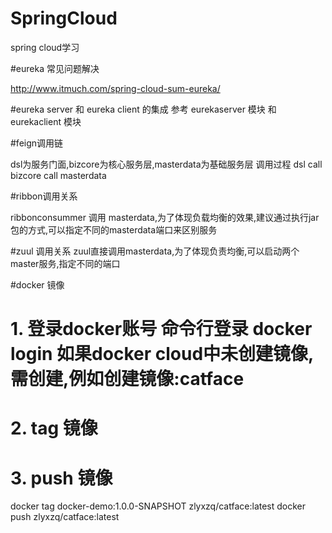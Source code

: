 # SpringCloud
spring cloud学习

#eureka 常见问题解决

http://www.itmuch.com/spring-cloud-sum-eureka/

#eureka server 和 eureka client 的集成
参考 eurekaserver 模块 和 eurekaclient 模块

#feign调用链

dsl为服务门面,bizcore为核心服务层,masterdata为基础服务层
调用过程 dsl call bizcore  call masterdata

#ribbon调用关系

ribbonconsummer 调用 masterdata,为了体现负载均衡的效果,建议通过执行jar包的方式,可以指定不同的masterdata端口来区别服务

#zuul 调用关系
zuul直接调用masterdata,为了体现负责均衡,可以启动两个master服务,指定不同的端口

#docker 镜像
# 1. 登录docker账号 命令行登录  docker login 如果docker cloud中未创建镜像,需创建,例如创建镜像:catface
# 2. tag 镜像
# 3. push 镜像
docker tag docker-demo:1.0.0-SNAPSHOT zlyxzq/catface:latest
docker push zlyxzq/catface:latest